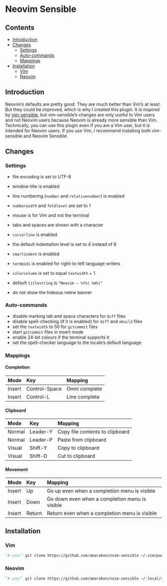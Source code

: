 Neovim Sensible
================

## Contents

-   [Introduction](#introduction)
-   [Changes](#changes)
    -   [Settings](#settings)
    -   [Auto-commands](#auto-commands)
    -   [Mappings](#mappings)
-   [Installation](#installation)
    -   [Vim](#vim)
    -   [Neovim](#neovim)

## Introduction

Neovim’s defaults are pretty good. They are much better than Vim’s at
least. But they could be improved, which is why I created this plugin.
It is inspired by [vim-sensible](https://github.com/tpope/vim-sensible),
but vim-sensible’s changes are only useful to Vim users and not Neovim
users because Neovim is already more sensible than Vim. Technically, you
can use this plugin even if you are a Vim user, but it is intended for
Neovim users. If you use Vim, I recommend installing both vim-sensible
and Neovim Sensible.

## Changes

### Settings

-   file encoding is set to UTF-8

-   window title is enabled

-   line numbering (`number` and `relativenumber`) is enabled

-   `numberwidth` and `foldlevel` are set to 1

-   mouse is for Vim and not the terminal

-   tabs and spaces are shown with a character

-   `cursorline` is enabled

-   the default indentation level is set to 4 instead of 8

-   `smartindent` is enabled

-   `termbidi` is enabled for right-to-left language writers

-   `colorcolumn` is set to equal `textwidth` + 1

-   default `titlestring` is `"Neovim – %t%( %m%)"`

-   do not show the hideous netrw banner

### Auto-commands

-   disable marking tab and space characters for `diff` files
-   disable spell-checking (if it is enabled) for `diff` and `ebuild`
    files
-   set the `textwidth` to 50 for `gitcommit` files
-   start `gitcommit` files in insert mode
-   enable 24-bit colours if the terminal supports it
-   set the spell-checker language to the locale’s default language

### Mappings

#### Completion

| Mode   | Key           | Mapping       |
|:-------|:--------------|:--------------|
| Insert | Control-Space | Omni complete |
| Insert | Control-L     | Line complete |

#### Clipboard

| Mode   | Key      | Mapping                         |
|:-------|:---------|:--------------------------------|
| Normal | Leader-Y | Copy file contents to clipboard |
| Normal | Leader-P | Paste from clipboard            |
| Visual | Shift-Y  | Copy to clipboard               |
| Visual | Shift-D  | Cut to clipboard                |

#### Movement

| Mode   | Key    | Mapping                                        |
|:-------|:-------|:-----------------------------------------------|
| Insert | Up     | Go up even when a completion menu is visible   |
| Insert | Down   | Go down even when a completion menu is visible |
| Insert | Return | Return even when a completion menu is visible  |

## Installation

### Vim

``` sh
`# user` git clone https://github.com/amarakon/nvim-sensible ~/.vim/pack/vendor/start/nvim-sensible
```

### Neovim

``` sh
`# user` git clone https://github.com/amarakon/nvim-sensible ~/.local/share/nvim/site/pack/default/start/nvim-sensible
```
